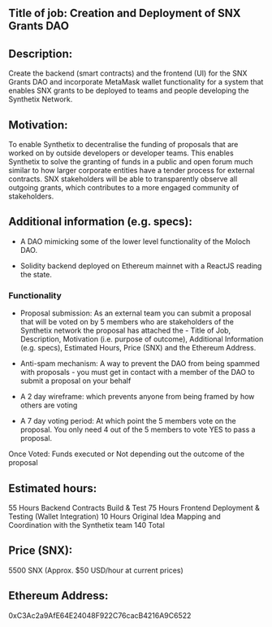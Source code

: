 ## Title of job: Creation and Deployment of SNX Grants DAO

## Description: 
Create the backend (smart contracts) and the frontend (UI) for the SNX Grants DAO and incorporate MetaMask wallet functionality for a system that enables SNX grants to be deployed to teams and people developing the Synthetix Network.  

## Motivation: 
To enable Synthetix to decentralise the funding of proposals that are worked on by outside developers or developer teams. This enables Synthetix to solve the granting of funds in a public and open forum much similar to how larger corporate entities have a tender process for external contracts. SNX stakeholders will be able to transparently observe all outgoing grants, which contributes to a more engaged community of stakeholders.

## Additional information (e.g. specs): 
- A DAO mimicking some of the lower level functionality of the Moloch DAO.

- Solidity backend deployed on Ethereum mainnet with a ReactJS reading the state.

### Functionality
- Proposal submission: As an external team you can submit a proposal that will be voted on by 5 members who are stakeholders of the Synthetix network the proposal has attached the - Title of Job, Description, Motivation (i.e. purpose of outcome), Additional Information (e.g. specs), Estimated Hours, Price (SNX) and the Ethereum Address. 

- Anti-spam mechanism: A way to prevent the DAO from being spammed with proposals - you must get in contact with a member of the DAO to submit a proposal on your behalf 

- A 2 day wireframe: which prevents anyone from being framed by how others are voting 

- A 7 day voting period: At which point the 5 members vote on the proposal. You only need 4 out of the 5 members to vote YES to pass a proposal.  

Once Voted: Funds executed or Not depending out the outcome of the proposal 

## Estimated hours: 
55 Hours Backend Contracts Build & Test
75 Hours Frontend Deployment & Testing (Wallet Integration)
10 Hours Original Idea Mapping and Coordination with the Synthetix team
140 Total

## Price (SNX): 
5500 SNX (Approx. $50 USD/hour at current prices)

## Ethereum Address: 
0xC3Ac2a9AfE64E24048F922C76cacB4216A9C6522
